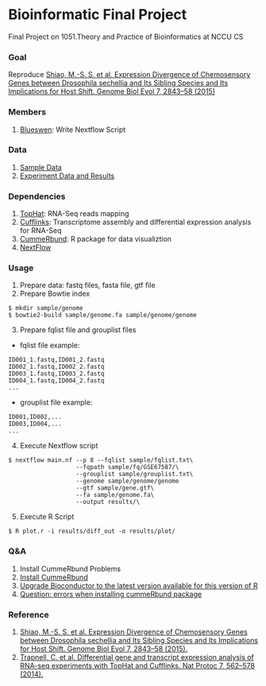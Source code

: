 # Bioinformatic Final Project
Final Project on 1051.​Theory and Practice of Bioinformatics at NCCU CS

### Goal
Reproduce [Shiao, M.-S. S. et al. Expression Divergence of Chemosensory Genes between Drosophila sechellia and Its Sibling Species and Its Implications for Host Shift. Genome Biol Evol 7, 2843–58 (2015)](https://www.ncbi.nlm.nih.gov/pubmed/26430061)

### Members
1. [Blueswen](https://github.com/Blueswen): Write Nextflow Script

### Data
1. [Sample Data]()
2. [Experiment Data and Results]()

### Dependencies
1. [TopHat](https://ccb.jhu.edu/software/tophat/index.shtml): RNA-Seq reads mapping
2. [Cufflinks](http://cole-trapnell-lab.github.io/cufflinks/): Transcriptome assembly and differential expression analysis for RNA-Seq
3. [CummeRbund](http://compbio.mit.edu/cummeRbund/): R package for data visualiztion
4. [NextFlow](https://www.nextflow.io/)

### Usage
1. Prepare data: fastq files, fasta file, gtf file
2. Prepare Bowtie index
```
$ mkdir sample/genome
$ bowtie2-build sample/genome.fa sample/genome/genome
```
3. Prepare fqlist file and grouplist files
  * fqlist file example:
  ```
  ID001_1.fastq,ID001_2.fastq
  ID002_1.fastq,ID002_2.fastq
  ID003_1.fastq,ID003_2.fastq
  ID004_1.fastq,ID004_2.fastq
  ...
  ```
  * grouplist file example:
  ```
  ID001,ID002,...
  ID003,ID004,...
  ...
  ```
4. Execute Nextflow script
```
$ nextflow main.nf --p 8 --fqlist sample/fqlist.txt\
                   --fqpath sample/fq/GSE67587/\
                   --grouplist sample/grouplist.txt\
                   --genome sample/genome/genome
                   --gtf sample/gene.gtf\
                   --fa sample/genome.fa\
                   --output results/\
```
5. Execute R Script
```
$ R plot.r -i results/diff_out -o results/plot/
```

### Q&A
1. Install CummeRbund Problems
  1. [Install  CummeRbund](https://bioconductor.org/packages/release/bioc/html/cummeRbund.html)
  2. [Upgrade Bioconductor to the latest version available for this version of R](https://rdrr.io/bioc/BiocInstaller/man/BiocUpgrade.html)
  3. [Question: errors when installing cummeRbund package](https://support.bioconductor.org/p/61555/)

### Reference
1. [Shiao, M.-S. S. et al. Expression Divergence of Chemosensory Genes between Drosophila sechellia and Its Sibling Species and Its Implications for Host Shift. Genome Biol Evol 7, 2843–58 (2015).](https://www.ncbi.nlm.nih.gov/pubmed/26430061)
2. [Trapnell, C. et al. Differential gene and transcript expression analysis of RNA-seq experiments with TopHat and Cufflinks. Nat Protoc 7, 562–578 (2014).](http://www.nature.com/nprot/journal/v7/n3/full/nprot.2012.016.html)
